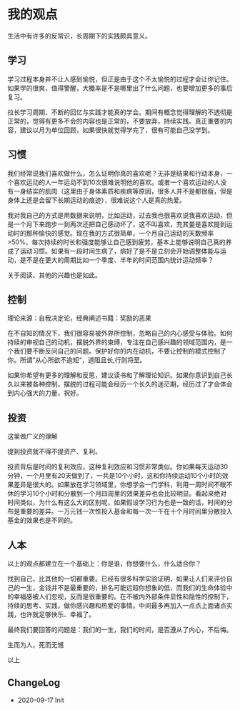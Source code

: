 # 我的观点

生活中有许多的反常识，长周期下的实践颇具意义。

## 学习

学习过程本身并不让人感到愉悦，但正是由于这个不太愉悦的过程才会让你记住。如果学的很爽，值得警醒，大概率是不是哪里出了什么问题，也要增加更多的事后复习。

拉长学习周期，不断的回忆与实践才能真的学会。期间有概念觉得理解的不透彻是正常的，觉得有更多不会的内容也是正常的，不要放弃，持续实践。真正重要的内容，建议以月为单位回顾，如果很快就觉得学完了，很有可能自己没学到。

## 习惯

我们经常说我们喜欢做什么，怎么证明你真的喜欢呢？无非是结果和行动本身，一个喜欢运动的人一年运动不到10次很难说明他的喜欢。或者一个喜欢运动的人没有一身结实的肌肉（这里由于身体素质和疾病等原因，很多人并不是都很瘦，但是身体上还是会留下长期运动的痕迹），很难说这个人是真的热爱。

我对我自己的方式是用数据来说明，比如运动，过去我也很喜欢说我喜欢运动，但是一个月下来跑步一到两次还把自己感动坏了，这不叫喜欢，充其量是喜欢提到运动时的那种愉快的感觉。现在我的方式很简单，一个月自己运动的天数频率>50%，每次持续的时长和强度能够让自己感到疲劳，基本上能够说明自己真的养成了运动习惯。如果有一段时间生病了，病好了是不是立刻会开始调整体能与运动，是不是在更大的周期比如一个季度、半年的时间范围内统计运动频率？

关于阅读、其他的兴趣也是如此。

## 控制

理论来源：自我决定论，经典阐述书籍：奖励的恶果

在不自知的情况下，我们很容易被外界所控制，忽略自己的内心感受与体验。如何持续的审视自己的动机，摆脱外界的束缚，专注在自己感兴趣的领域范围内，是一个我们要不断反问自己的问题。保护好你的内在动机，不要让控制的模式控制了你。所谓”从心所欲不逾矩“，道阻且长,行则将至。

如果你希望有更多的理解和反思，建议读书和了解理论知识。如果你意识到自己长久以来被各种控制，摆脱的过程可能会经历一个长久的迷茫期，经历过了才会体会到内心强大的力量，祝好。

## 投资

这里做广义的理解

提到投资就不得不提资产、复利。

投资背后是时间的复利效应，这种复利效应和习惯非常类似。你如果每天运动30分钟，一个月里有20天做到了，一共是10个小时，这和你持续运动10个小时的效果差异是很大的。如果放在学习领域里，你想学会一门学科，利用一周时间不眠不休的学习10个小时和分散到一个月四周里的效果差异也会比较明显。看起来绝对时间类似，为什么有这么大的区别呢，如果假设学习行为也是一致的话，时间的分布是重要的差异。一万元钱一次性投入基金和每一次一千在十个月时间里分散投入基金的效果也是不同的。

## 人本

以上的观点都建立在一个基础上：你是谁，你想要什么，什么适合你？

找到自己，比其他的一切都重要。已经有很多科学实验证明，如果让人们来评价自己的一生，金钱并不是最重要的，排名可能远超你想象的低，而我们的生命体验中的幸福感被人们忽视，反而是很重要的。在不被内外部条件显性和隐性的控制下，持续的思考、实践，做你感兴趣和热爱的事情。中间最多再加入一点点上面诸点实践，也许就足够快乐、幸福了。

最终我们要回答的问题是：我们的一生，我们的时间，是否遵从了内心，不后悔。

生而为人，死而无憾

以上

## ChangeLog

* 2020-09-17 Init


